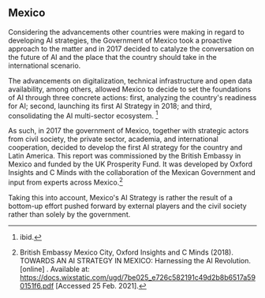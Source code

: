 ## Mexico

Considering the advancements other countries were making in regard to developing AI strategies, the Government of Mexico took a proactive approach to the matter and in 2017 decided to catalyze the conversation on the future of AI and the place that the country should take in the international scenario.

The advancements on digitalization, technical infrastructure and open data availability, among others, allowed Mexico to decide to set the foundations of AI through three concrete actions: first, analyzing the country's readiness for AI; second, launching its first AI Strategy in 2018; and third, consolidating the AI multi-sector ecosystem. [^21]

As such, in 2017 the government of Mexico, together with strategic actors from civil society, the private sector, academia, and international cooperation, decided to develop the first AI strategy for the country and Latin America. This report was commissioned by the British Embassy in Mexico and funded by the UK Prosperity Fund. It was developed by Oxford Insights and C Minds with the collaboration of the Mexican Government and input from experts across Mexico.[^22]

Taking this into account, Mexico's AI Strategy is rather the result of a bottom-up effort pushed forward by external players and the civil society rather than solely by the government.

[^21]: ibid.

[^22]: British Embassy Mexico City, Oxford Insights and C Minds (2018).  TOWARDS AN AI STRATEGY IN MEXICO: Harnessing the AI Revolution.  [online] . Available at: https://docs.wixstatic.com/ugd/7be025_e726c582191c49d2b8b6517a590151f6.pdf [Accessed 25 Feb. 2021].
